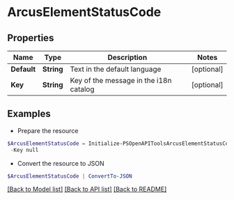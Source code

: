 # ArcusElementStatusCode
## Properties

Name | Type | Description | Notes
------------ | ------------- | ------------- | -------------
**Default** | **String** | Text in the default language | [optional] 
**Key** | **String** | Key of the message in the i18n catalog | [optional] 

## Examples

- Prepare the resource
```powershell
$ArcusElementStatusCode = Initialize-PSOpenAPIToolsArcusElementStatusCode  -Default null `
 -Key null
```

- Convert the resource to JSON
```powershell
$ArcusElementStatusCode | ConvertTo-JSON
```

[[Back to Model list]](../README.md#documentation-for-models) [[Back to API list]](../README.md#documentation-for-api-endpoints) [[Back to README]](../README.md)

